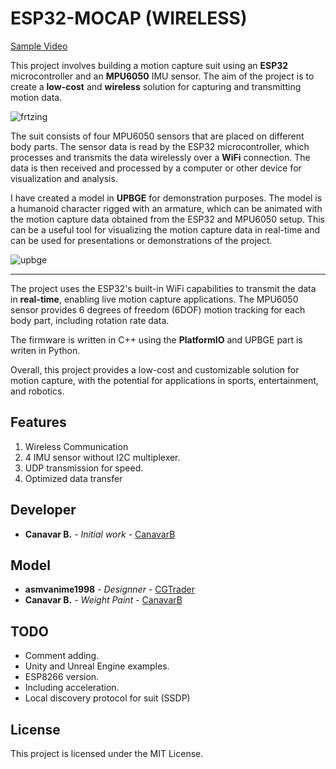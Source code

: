 # ESP32-MOCAP (WIRELESS)

[Sample Video](https://www.youtube.com/watch?v=PjA4n_jvgSc)

This project involves building a motion capture suit using an **ESP32** microcontroller and an **MPU6050** IMU sensor. The aim of the project is to create a **low-cost** and **wireless** solution for capturing and transmitting motion data.

![frtzing](https://user-images.githubusercontent.com/100694366/227400860-ccfcbb69-c432-4a4b-aa63-f76c925b7759.jpg)

The suit consists of four MPU6050 sensors that are placed on different body parts. The sensor data is read by the ESP32 microcontroller, which processes and transmits the data wirelessly over a **WiFi** connection. The data is then received and processed by a computer or other device for visualization and analysis. 

I have created a model in **UPBGE** for demonstration purposes. The model is a humanoid character rigged with an armature, which can be animated with the motion capture data obtained from the ESP32 and MPU6050 setup. 
This can be a useful tool for visualizing the motion capture data in real-time and can be used for presentations or demonstrations of the project.

![upbge](https://user-images.githubusercontent.com/100694366/227400810-0cc6c251-6082-42de-b117-8c95387695f4.gif)

---
The project uses the ESP32's built-in WiFi capabilities to transmit the data in **real-time**, enabling live motion capture applications. The MPU6050 sensor provides 6 degrees of freedom (6DOF) motion tracking for each body part, including rotation rate data.

The firmware is written in C++ using the **PlatformIO** and UPBGE part is writen in Python.

Overall, this project provides a low-cost and customizable solution for motion capture, with the potential for applications in sports, entertainment, and robotics.

## Features
1. Wireless Communication
2. 4 IMU sensor without I2C multiplexer.
3. UDP transmission for speed.
4. Optimized data transfer

## Developer
- **Canavar B.** - _Initial work_ - [CanavarB](https://github.com/CanavarB)
## Model
- **asmvanime1998**  - _Designner_ - [CGTrader](https://www.cgtrader.com/free-3d-models/character/woman/kawaii-anime-girl-3d-model)
- **Canavar B.** - _Weight Paint_ - [CanavarB](https://github.com/CanavarB)

## TODO
- Comment adding.
- Unity and Unreal Engine examples.
- ESP8266 version.
- Including acceleration.
- Local discovery protocol for suit (SSDP)
## License

This project is licensed under the MIT License.

